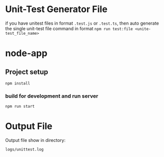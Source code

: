 # Unit-Test Generator File #
if you have unitest files in format `.test.js` or `.test.ts`, then auto generate the single unit-test file command in format `npm run test:file <unite-test_file_name>`

# node-app

## Project setup
```
npm install
```

### build for development and run server
```
npm run start
```


# Output File

Output file show in directory: 
```
logs/unittest.log
```
